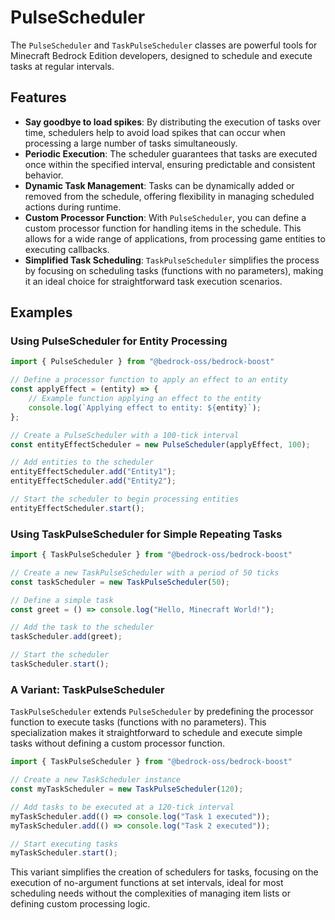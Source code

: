 # PulseScheduler

The `PulseScheduler` and `TaskPulseScheduler` classes are powerful tools for Minecraft Bedrock Edition developers, designed to schedule and execute tasks at regular intervals.

## Features

- **Say goodbye to load spikes**: By distributing the execution of tasks over time, schedulers help to avoid load spikes that can occur when processing a large number of tasks simultaneously.
- **Periodic Execution**: The scheduler guarantees that tasks are executed once within the specified interval, ensuring predictable and consistent behavior.
- **Dynamic Task Management**: Tasks can be dynamically added or removed from the schedule, offering flexibility in managing scheduled actions during runtime.
- **Custom Processor Function**: With `PulseScheduler`, you can define a custom processor function for handling items in the schedule. This allows for a wide range of applications, from processing game entities to executing callbacks.
- **Simplified Task Scheduling**: `TaskPulseScheduler` simplifies the process by focusing on scheduling tasks (functions with no parameters), making it an ideal choice for straightforward task execution scenarios.

## Examples

### Using PulseScheduler for Entity Processing

```typescript
import { PulseScheduler } from "@bedrock-oss/bedrock-boost"

// Define a processor function to apply an effect to an entity
const applyEffect = (entity) => {
    // Example function applying an effect to the entity
    console.log(`Applying effect to entity: ${entity}`);
};

// Create a PulseScheduler with a 100-tick interval
const entityEffectScheduler = new PulseScheduler(applyEffect, 100);

// Add entities to the scheduler
entityEffectScheduler.add("Entity1");
entityEffectScheduler.add("Entity2");

// Start the scheduler to begin processing entities
entityEffectScheduler.start();
```

### Using TaskPulseScheduler for Simple Repeating Tasks

```typescript
import { TaskPulseScheduler } from "@bedrock-oss/bedrock-boost"

// Create a new TaskPulseScheduler with a period of 50 ticks
const taskScheduler = new TaskPulseScheduler(50);

// Define a simple task
const greet = () => console.log("Hello, Minecraft World!");

// Add the task to the scheduler
taskScheduler.add(greet);

// Start the scheduler
taskScheduler.start();
```

### A Variant: TaskPulseScheduler

`TaskPulseScheduler` extends `PulseScheduler` by predefining the processor function to execute tasks (functions with no parameters). This specialization makes it straightforward to schedule and execute simple tasks without defining a custom processor function. 

```typescript
import { TaskPulseScheduler } from "@bedrock-oss/bedrock-boost"

// Create a new TaskScheduler instance
const myTaskScheduler = new TaskPulseScheduler(120);

// Add tasks to be executed at a 120-tick interval
myTaskScheduler.add(() => console.log("Task 1 executed"));
myTaskScheduler.add(() => console.log("Task 2 executed"));

// Start executing tasks
myTaskScheduler.start();
```

This variant simplifies the creation of schedulers for tasks, focusing on the execution of no-argument functions at set intervals, ideal for most scheduling needs without the complexities of managing item lists or defining custom processing logic.